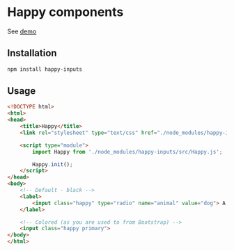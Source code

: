 # Happy components

See [demo](http://happy.paveljanda.com)

## Installation

```bash
npm install happy-inputs
```

## Usage

```html
<!DOCTYPE html>
<html>
<head>
	<title>Happy</title>
	<link rel="stylesheet" type="text/css" href="./node_modules/happy-inputs/src/happy.css">

	<script type="module">
		import Happy from './node_modules/happy-inputs/src/Happy.js';

		Happy.init();
	</script>
</head>
<body>
	<!-- Default - black -->
	<label>
		<input class="happy" type="radio" name="animal" value="dog"> A dog
	</label>

	<!-- Colored (as you are used to from Bootstrap) -->
	<input class="happy primary">
</body>
</html>
```
